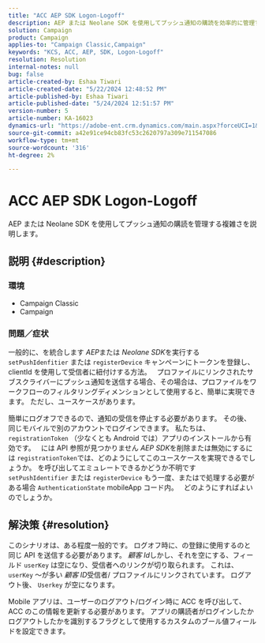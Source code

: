 ```yaml
---
title: "ACC AEP SDK Logon-Logoff"
description: AEP または Neolane SDK を使用してプッシュ通知の購読を効率的に管理する方法を説明します。
solution: Campaign
product: Campaign
applies-to: "Campaign Classic,Campaign"
keywords: "KCS, ACC, AEP, SDK, Logon-Logoff"
resolution: Resolution
internal-notes: null
bug: false
article-created-by: Eshaa Tiwari
article-created-date: "5/22/2024 12:48:52 PM"
article-published-by: Eshaa Tiwari
article-published-date: "5/24/2024 12:51:57 PM"
version-number: 5
article-number: KA-16023
dynamics-url: "https://adobe-ent.crm.dynamics.com/main.aspx?forceUCI=1&pagetype=entityrecord&etn=knowledgearticle&id=33644fa3-3918-ef11-9f8a-6045bd006793"
source-git-commit: a42e91ce94cb83fc53c2620797a309e711547086
workflow-type: tm+mt
source-wordcount: '316'
ht-degree: 2%

---
```


# ACC AEP SDK Logon-Logoff


AEP または Neolane SDK を使用してプッシュ通知の購読を管理する複雑さを説明します。

## 説明 {#description}


### <b>環境</b>

- Campaign Classic
- Campaign


### <b>問題／症状</b>

一般的に、を統合します *AEP*&#x200B;または *Neolane SDK*&#x200B;を実行する `setPushIdenfitier` または `registerDevice` キャンペーンにトークンを登録し、clientId を使用して受信者に紐付けする方法。
 
プロファイルにリンクされたサブスクライバーにプッシュ通知を送信する場合、その場合は、プロファイルをワークフローのフィルタリングディメンションとして使用すると、簡単に実現できます。 ただし、ユースケースがあります。

簡単にログオフできるので、通知の受信を停止する必要があります。 その後、同じモバイルで別のアカウントでログインできます。 私たちは、 `registrationToken` （少なくとも Android では）アプリのインストールから有効です。
 
には API 参照が見つかりません *AEP SDK*&#x200B;を削除または無効にするには `registrationToken`では、どのようにしてこのユースケースを実現できるでしょうか。 を呼び出してエミュレートできるかどうか不明です `setPushIdentifier` または `registerDevice` もう一度、またはで処理する必要がある場合 `AuthenticationState` mobileApp コード内。
 
どのようにすればよいのでしょうか。


## 解決策 {#resolution}


このシナリオは、ある程度一般的です。 ログオフ時に、の登録に使用するのと同じ API を送信する必要があります。 *顧客 Id*&#x200B;しかし、それを空にする、フィールド `userKey` は空になり、受信者へのリンクが切り取られます。 これは、 `userKey` ～が多い *顧客 ID*&#x200B;受信者/ プロファイルにリンクされています。 ログアウト後、 `Userkey` が空になります。

Mobile アプリは、ユーザーのログアウト/ログイン時に ACC を呼び出して、ACC のこの情報を更新する必要があります。 アプリの購読者がログインしたかログアウトしたかを識別するフラグとして使用するカスタムのブール値フィールドを設定できます。
